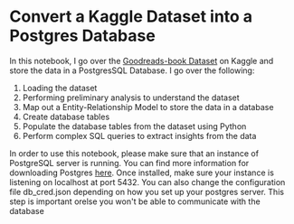 # Convert a Kaggle Dataset into a Postgres Database

In this notebook, I go over the [Goodreads-book Dataset](https://www.kaggle.com/datasets/jealousleopard/goodreadsbooks) on Kaggle and store the data in a PostgresSQL Database. I go over the following:
1. Loading the dataset
2. Performing preliminary analysis to understand the dataset
3. Map out a Entity-Relationship Model to store the data in a database
4. Create database tables
5. Populate the database tables from the dataset using Python
6. Perform complex SQL queries to extract insights from the data

In order to use this notebook, please make sure that an instance of PostgreSQL server is running. You can find more information for downloading Postgres [here](https://www.postgresql.org/download/). Once installed, make sure your instance is listening on localhost at port 5432. You can also change the configuration file db_cred.json depending on how you set up your postgres server. This step is important orelse you won't be able to communicate with the database